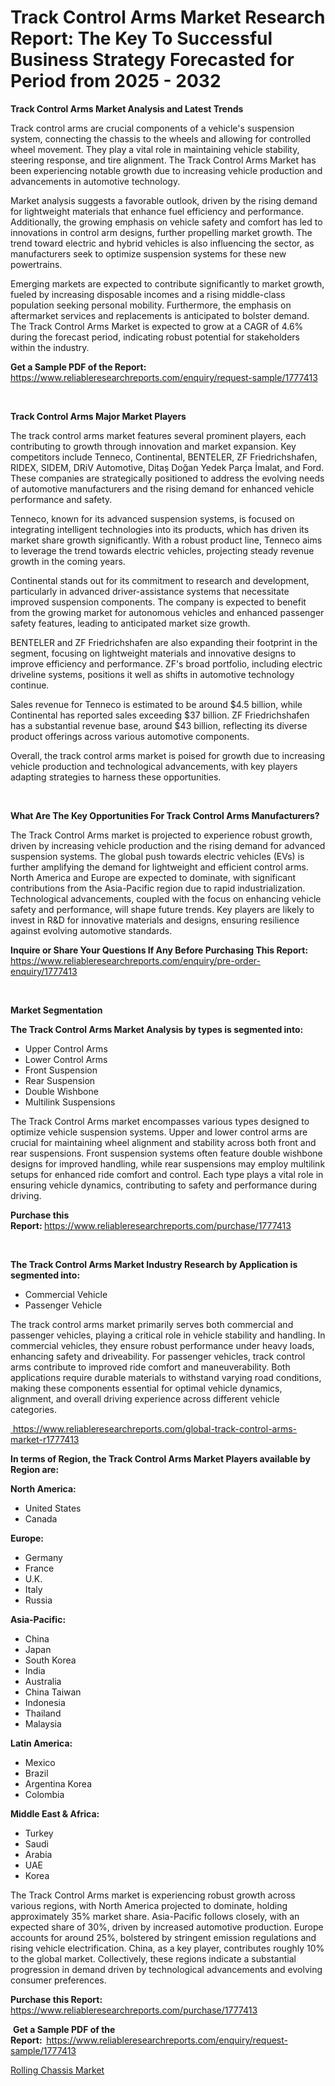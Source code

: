 <p><h1>Track Control Arms Market Research Report: The Key To Successful Business Strategy Forecasted for Period from 2025 - 2032</h1></p><p><strong>Track Control Arms Market Analysis and Latest Trends</strong></p>
<p><p>Track control arms are crucial components of a vehicle's suspension system, connecting the chassis to the wheels and allowing for controlled wheel movement. They play a vital role in maintaining vehicle stability, steering response, and tire alignment. The Track Control Arms Market has been experiencing notable growth due to increasing vehicle production and advancements in automotive technology.</p><p>Market analysis suggests a favorable outlook, driven by the rising demand for lightweight materials that enhance fuel efficiency and performance. Additionally, the growing emphasis on vehicle safety and comfort has led to innovations in control arm designs, further propelling market growth. The trend toward electric and hybrid vehicles is also influencing the sector, as manufacturers seek to optimize suspension systems for these new powertrains.</p><p>Emerging markets are expected to contribute significantly to market growth, fueled by increasing disposable incomes and a rising middle-class population seeking personal mobility. Furthermore, the emphasis on aftermarket services and replacements is anticipated to bolster demand. The Track Control Arms Market is expected to grow at a CAGR of 4.6% during the forecast period, indicating robust potential for stakeholders within the industry.</p></p>
<p><strong>Get a Sample PDF of the Report:&nbsp;</strong> <a href="https://www.reliableresearchreports.com/enquiry/request-sample/1777413?utm_campaign=2797&utm_medium=2&utm_source=Github&utm_content=ia&utm_term=30032025&utm_id=track-control-arms">https://www.reliableresearchreports.com/enquiry/request-sample/1777413</a></p>
<p>&nbsp;</p>
<p><strong>Track Control Arms Major Market Players</strong></p>
<p><p>The track control arms market features several prominent players, each contributing to growth through innovation and market expansion. Key competitors include Tenneco, Continental, BENTELER, ZF Friedrichshafen, RIDEX, SIDEM, DRiV Automotive, Ditaş Doğan Yedek Parça İmalat, and Ford. These companies are strategically positioned to address the evolving needs of automotive manufacturers and the rising demand for enhanced vehicle performance and safety.</p><p>Tenneco, known for its advanced suspension systems, is focused on integrating intelligent technologies into its products, which has driven its market share growth significantly. With a robust product line, Tenneco aims to leverage the trend towards electric vehicles, projecting steady revenue growth in the coming years.</p><p>Continental stands out for its commitment to research and development, particularly in advanced driver-assistance systems that necessitate improved suspension components. The company is expected to benefit from the growing market for autonomous vehicles and enhanced passenger safety features, leading to anticipated market size growth.</p><p>BENTELER and ZF Friedrichshafen are also expanding their footprint in the segment, focusing on lightweight materials and innovative designs to improve efficiency and performance. ZF's broad portfolio, including electric driveline systems, positions it well as shifts in automotive technology continue.</p><p>Sales revenue for Tenneco is estimated to be around $4.5 billion, while Continental has reported sales exceeding $37 billion. ZF Friedrichshafen has a substantial revenue base, around $43 billion, reflecting its diverse product offerings across various automotive components.</p><p>Overall, the track control arms market is poised for growth due to increasing vehicle production and technological advancements, with key players adapting strategies to harness these opportunities.</p></p>
<p>&nbsp;</p>
<p><strong>What Are The Key Opportunities For Track Control Arms Manufacturers?</strong></p>
<p><p>The Track Control Arms market is projected to experience robust growth, driven by increasing vehicle production and the rising demand for advanced suspension systems. The global push towards electric vehicles (EVs) is further amplifying the demand for lightweight and efficient control arms. North America and Europe are expected to dominate, with significant contributions from the Asia-Pacific region due to rapid industrialization. Technological advancements, coupled with the focus on enhancing vehicle safety and performance, will shape future trends. Key players are likely to invest in R&D for innovative materials and designs, ensuring resilience against evolving automotive standards.</p></p>
<p><strong>Inquire or Share Your Questions If Any Before Purchasing This Report:</strong> <a href="https://www.reliableresearchreports.com/enquiry/pre-order-enquiry/1777413?utm_campaign=2797&utm_medium=2&utm_source=Github&utm_content=ia&utm_term=30032025&utm_id=track-control-arms">https://www.reliableresearchreports.com/enquiry/pre-order-enquiry/1777413</a></p>
<p>&nbsp;</p>
<p><strong>Market Segmentation</strong></p>
<p><strong>The Track Control Arms Market Analysis by types is segmented into:</strong></p>
<p><ul><li>Upper Control Arms</li><li>Lower Control Arms</li><li>Front Suspension</li><li>Rear Suspension</li><li>Double Wishbone</li><li>Multilink Suspensions</li></ul></p>
<p><p>The Track Control Arms market encompasses various types designed to optimize vehicle suspension systems. Upper and lower control arms are crucial for maintaining wheel alignment and stability across both front and rear suspensions. Front suspension systems often feature double wishbone designs for improved handling, while rear suspensions may employ multilink setups for enhanced ride comfort and control. Each type plays a vital role in ensuring vehicle dynamics, contributing to safety and performance during driving.</p></p>
<p><strong>Purchase this Report:&nbsp;</strong><a href="https://www.reliableresearchreports.com/purchase/1777413?utm_campaign=2797&utm_medium=2&utm_source=Github&utm_content=ia&utm_term=30032025&utm_id=track-control-arms">https://www.reliableresearchreports.com/purchase/1777413</a></p>
<p>&nbsp;</p>
<p><strong>The Track Control Arms Market Industry Research by Application is segmented into:</strong></p>
<p><ul><li>Commercial Vehicle</li><li>Passenger Vehicle</li></ul></p>
<p><p>The track control arms market primarily serves both commercial and passenger vehicles, playing a critical role in vehicle stability and handling. In commercial vehicles, they ensure robust performance under heavy loads, enhancing safety and driveability. For passenger vehicles, track control arms contribute to improved ride comfort and maneuverability. Both applications require durable materials to withstand varying road conditions, making these components essential for optimal vehicle dynamics, alignment, and overall driving experience across different vehicle categories.</p></p>
<p><a href="https://www.reliableresearchreports.com/global-track-control-arms-market-r1777413?utm_campaign=2797&utm_medium=2&utm_source=Github&utm_content=ia&utm_term=30032025&utm_id=track-control-arms">&nbsp;https://www.reliableresearchreports.com/global-track-control-arms-market-r1777413</a></p>
<p><strong>In terms of Region, the Track Control Arms Market Players available by Region are:</strong></p>
<p>
    <p> <strong> North America: </strong>
        <ul>
            <li>United States</li>
            <li>Canada</li>
        </ul>
        </p> 
    <p> <strong> Europe: </strong>
        <ul>
            <li>Germany</li>
            <li>France</li>
            <li>U.K.</li>
            <li>Italy</li>
            <li>Russia</li>
        </ul>
        </p> 
    <p> <strong> Asia-Pacific: </strong>
        <ul>
            <li>China</li>
            <li>Japan</li>
            <li>South Korea</li>
            <li>India</li>
            <li>Australia</li>
            <li>China Taiwan</li>
            <li>Indonesia</li>
            <li>Thailand</li>
            <li>Malaysia</li>
        </ul>
        </p> 
    <p> <strong> Latin America: </strong>
        <ul>
            <li>Mexico</li>
            <li>Brazil</li>
            <li>Argentina Korea</li>
            <li>Colombia</li>
        </ul>
        </p> 
    <p> <strong> Middle East & Africa: </strong>
        <ul>
            <li>Turkey</li>
            <li>Saudi</li>
            <li>Arabia</li>
            <li>UAE</li>
            <li>Korea</li>
        </ul>
    </p>
    </p>
<p><p>The Track Control Arms market is experiencing robust growth across various regions, with North America projected to dominate, holding approximately 35% market share. Asia-Pacific follows closely, with an expected share of 30%, driven by increased automotive production. Europe accounts for around 25%, bolstered by stringent emission regulations and rising vehicle electrification. China, as a key player, contributes roughly 10% to the global market. Collectively, these regions indicate a substantial progression in demand driven by technological advancements and evolving consumer preferences.</p></p>
<p><strong>Purchase this Report: </strong><a href="https://www.reliableresearchreports.com/purchase/1777413?utm_campaign=2797&utm_medium=2&utm_source=Github&utm_content=ia&utm_term=30032025&utm_id=track-control-arms">https://www.reliableresearchreports.com/purchase/1777413</a></p>
<p>&nbsp;<strong>Get a Sample PDF of the Report:&nbsp;&nbsp;</strong><a href="https://www.reliableresearchreports.com/enquiry/request-sample/1777413?utm_campaign=2797&utm_medium=2&utm_source=Github&utm_content=ia&utm_term=30032025&utm_id=track-control-arms">https://www.reliableresearchreports.com/enquiry/request-sample/1777413</a></p>
<p><strong></strong></p>
<p><p><a href="https://github.com/abedlagagica4/Market-Research-Report-List-1/blob/main/rolling-chassis-market.md?utm_campaign=2797&utm_medium=2&utm_source=Github&utm_content=ia&utm_term=30032025&utm_id=track-control-arms">Rolling Chassis Market</a></p></p>
